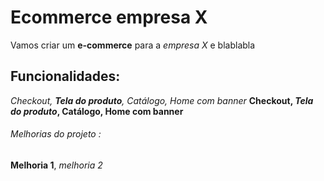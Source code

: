 # Ecommerce empresa X

Vamos criar um **e-commerce** para a _empresa X_ e blablabla

## Funcionalidades:

_Checkout, **Tela do produto**, Catálogo, Home com banner_
**Checkout, _Tela do produto_, Catálogo, Home com banner**

###### Melhorias do projeto :

**Melhoria 1**, _melhoria 2_
